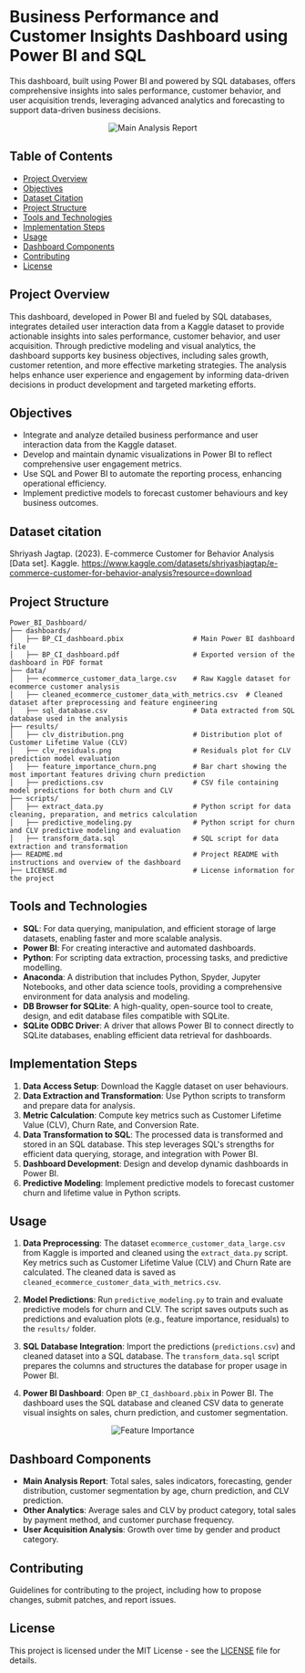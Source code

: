 # Business Performance and Customer Insights Dashboard using Power BI and SQL

This dashboard, built using Power BI and powered by SQL databases, offers comprehensive insights into sales performance, customer behavior, and user acquisition trends, leveraging advanced analytics and forecasting to support data-driven business decisions.

<div style="text-align: center;">
    <img src="dashboard.png" alt="Main Analysis Report" />
</div>

## Table of Contents

- [Project Overview](#project-overview)
- [Objectives](#objectives)
- [Dataset Citation](#dataset-citation)
- [Project Structure](#project-structure)
- [Tools and Technologies](#tools-and-technologies)
- [Implementation Steps](#implementation-steps)
- [Usage](#usage)
- [Dashboard Components](#dashboard-components)
- [Contributing](#contributing)
- [License](#license)

## Project Overview

This dashboard, developed in Power BI and fueled by SQL databases, integrates detailed user interaction data from a Kaggle dataset to provide actionable insights into sales performance, customer behavior, and user acquisition. Through predictive modeling and visual analytics, the dashboard supports key business objectives, including sales growth, customer retention, and more effective marketing strategies. The analysis helps enhance user experience and engagement by informing data-driven decisions in product development and targeted marketing efforts.

## Objectives

- Integrate and analyze detailed business performance and user interaction data from the Kaggle dataset.
- Develop and maintain dynamic visualizations in Power BI to reflect comprehensive user engagement metrics.
- Use SQL and Power BI to automate the reporting process, enhancing operational efficiency.
- Implement predictive models to forecast customer behaviours and key business outcomes.

## Dataset citation

Shriyash Jagtap. (2023). E-commerce Customer for Behavior Analysis [Data set]. Kaggle. https://www.kaggle.com/datasets/shriyashjagtap/e-commerce-customer-for-behavior-analysis?resource=download

## Project Structure

```plaintext
Power_BI_Dashboard/
├── dashboards/
│   ├── BP_CI_dashboard.pbix                 # Main Power BI dashboard file
│   ├── BP_CI_dashboard.pdf                  # Exported version of the dashboard in PDF format
├── data/
│   ├── ecommerce_customer_data_large.csv    # Raw Kaggle dataset for ecommerce customer analysis
│   ├── cleaned_ecommerce_customer_data_with_metrics.csv  # Cleaned dataset after preprocessing and feature engineering
│   ├── sql_database.csv                     # Data extracted from SQL database used in the analysis
├── results/
│   ├── clv_distribution.png                 # Distribution plot of Customer Lifetime Value (CLV) 
│   ├── clv_residuals.png                    # Residuals plot for CLV prediction model evaluation
│   ├── feature_importance_churn.png         # Bar chart showing the most important features driving churn prediction
│   ├── predictions.csv                      # CSV file containing model predictions for both churn and CLV
├── scripts/
│   ├── extract_data.py                      # Python script for data cleaning, preparation, and metrics calculation
│   ├── predictive_modeling.py               # Python script for churn and CLV predictive modeling and evaluation
│   ├── transform_data.sql                   # SQL script for data extraction and transformation
├── README.md                                # Project README with instructions and overview of the dashboard
├── LICENSE.md                               # License information for the project
```

## Tools and Technologies
- **SQL**: For data querying, manipulation, and efficient storage of large datasets, enabling faster and more scalable analysis.
- **Power BI**: For creating interactive and automated dashboards.
- **Python**: For scripting data extraction, processing tasks, and predictive modelling.
- **Anaconda**: A distribution that includes Python, Spyder, Jupyter Notebooks, and other data science tools, providing a comprehensive environment for data analysis and modeling.
- **DB Browser for SQLite**: A high-quality, open-source tool to create, design, and edit database files compatible with SQLite.
- **SQLite ODBC Driver**: A driver that allows Power BI to connect directly to SQLite databases, enabling efficient data retrieval for dashboards.

## Implementation Steps

1. **Data Access Setup**: Download the Kaggle dataset on user behaviours.
2. **Data Extraction and Transformation**: Use Python scripts to transform and prepare data for analysis.
3. **Metric Calculation**: Compute key metrics such as Customer Lifetime Value (CLV), Churn Rate, and Conversion Rate.
4. **Data Transformation to SQL**: The processed data is transformed and stored in an SQL database. This step leverages SQL's strengths for efficient data querying, storage, and integration with Power BI. 
5. **Dashboard Development**: Design and develop dynamic dashboards in Power BI.
6. **Predictive Modeling**: Implement predictive models to forecast customer churn and lifetime value in Python scripts.

## Usage

1. **Data Preprocessing**:
   The dataset `ecommerce_customer_data_large.csv` from Kaggle is imported and cleaned using the `extract_data.py` script. Key metrics such as Customer Lifetime Value (CLV) and Churn Rate are calculated. The cleaned data is saved as `cleaned_ecommerce_customer_data_with_metrics.csv`.

2. **Model Predictions**:
   Run `predictive_modeling.py` to train and evaluate predictive models for churn and CLV. The script saves outputs such as predictions and evaluation plots (e.g., feature importance, residuals) to the `results/` folder.

3. **SQL Database Integration**:
   Import the predictions (`predictions.csv`) and cleaned dataset into a SQL database. The `transform_data.sql` script prepares the columns and structures the database for proper usage in Power BI.

4. **Power BI Dashboard**:
   Open `BP_CI_dashboard.pbix` in Power BI. The dashboard uses the SQL database and cleaned CSV data to generate visual insights on sales, churn prediction, and customer segmentation.

<div style="text-align: center;"> <img src="results/feature_importance_churn.png" alt="Feature Importance" /> </div>

## Dashboard Components

- **Main Analysis Report**: Total sales, sales indicators, forecasting, gender distribution, customer segmentation by age, churn prediction, and CLV prediction.
- **Other Analytics**: Average sales and CLV by product category, total sales by payment method, and customer purchase frequency.
- **User Acquisition Analysis**: Growth over time by gender and product category.

## Contributing

Guidelines for contributing to the project, including how to propose changes, submit patches, and report issues.

## License

This project is licensed under the MIT License - see the [LICENSE](LICENSE.md) file for details.


